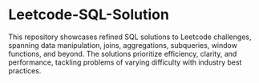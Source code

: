 # Leetcode-SQL-Solution
This repository showcases refined SQL solutions to Leetcode challenges, spanning data manipulation, joins, aggregations, subqueries, window functions, and beyond. The solutions prioritize efficiency, clarity, and performance, tackling problems of varying difficulty with industry best practices.
